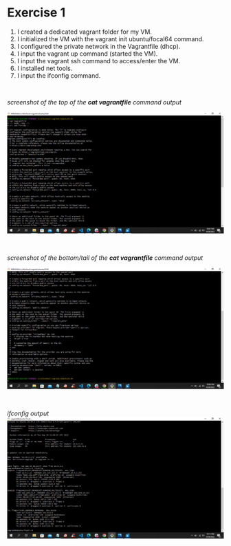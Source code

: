 # Exercise 1

<ol>

<li> I created a dedicated vagrant folder for my VM.</li>
<li> I initialized the VM with the vagrant init ubuntu/focal64 command. </li>
<li> I configured the private network in the Vagrantfile (dhcp).</li>
<li> I input the vagrant up command (started the VM).</li>
<li> I input the vagrant ssh command to access/enter the VM.</li>
<li>I installed net tools.</li>
<li> I input the ifconfig command. </li>
</ol>

<br>

_screenshot of the top of the **cat vagrantfile** command output_

![My Vagrantfile Screenshot-1](./images/Vagrantfile-screenshot1.png "My Vagrantfile Screenshot-1")

<br>

_screenshot of the bottom/tail of the **cat vagrantfile** command output_

![My Vagrantfile Screenshot-2](./images/Vagrantfile-screenshot2.png "My Vagrantfile Screenshot-2")

<br>

_ifconfig output_
![My ifconfig output Screenshot](./images/ifconfig-output-screenshot.png "My ifconfig output Screenshot")